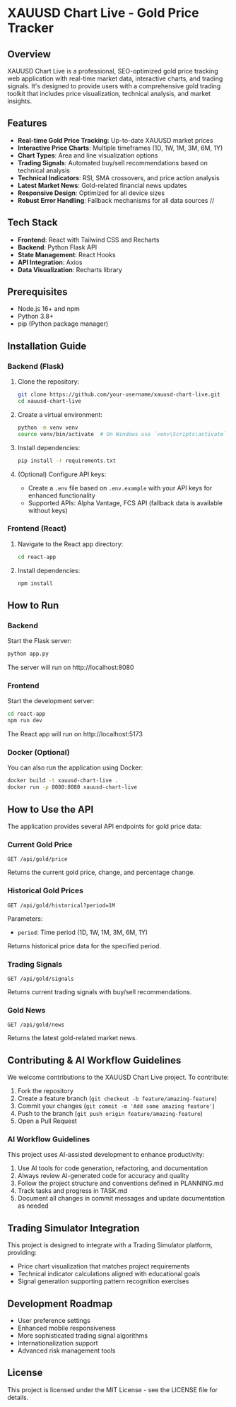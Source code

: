 # XAUUSD Chart Live - Gold Price Tracker

## Overview
XAUUSD Chart Live is a professional, SEO-optimized gold price tracking web application with real-time market data, interactive charts, and trading signals. It's designed to provide users with a comprehensive gold trading toolkit that includes price visualization, technical analysis, and market insights.

## Features
- **Real-time Gold Price Tracking**: Up-to-date XAUUSD market prices
- **Interactive Price Charts**: Multiple timeframes (1D, 1W, 1M, 3M, 6M, 1Y)
- **Chart Types**: Area and line visualization options
- **Trading Signals**: Automated buy/sell recommendations based on technical analysis
- **Technical Indicators**: RSI, SMA crossovers, and price action analysis
- **Latest Market News**: Gold-related financial news updates
- **Responsive Design**: Optimized for all device sizes
- **Robust Error Handling**: Fallback mechanisms for all data sources
//

## Tech Stack
- **Frontend**: React with Tailwind CSS and Recharts
- **Backend**: Python Flask API
- **State Management**: React Hooks
- **API Integration**: Axios
- **Data Visualization**: Recharts library

## Prerequisites
- Node.js 16+ and npm
- Python 3.8+
- pip (Python package manager)

## Installation Guide

### Backend (Flask)
1. Clone the repository:
   ```bash
   git clone https://github.com/your-username/xauusd-chart-live.git
   cd xauusd-chart-live
   ```

2. Create a virtual environment:
   ```bash
   python -m venv venv
   source venv/bin/activate  # On Windows use `venv\Scripts\activate`
   ```

3. Install dependencies:
   ```bash
   pip install -r requirements.txt
   ```

4. (Optional) Configure API keys:
   - Create a `.env` file based on `.env.example` with your API keys for enhanced functionality
   - Supported APIs: Alpha Vantage, FCS API (fallback data is available without keys)

### Frontend (React)
1. Navigate to the React app directory:
   ```bash
   cd react-app
   ```

2. Install dependencies:
   ```bash
   npm install
   ```

## How to Run

### Backend
Start the Flask server:
```bash
python app.py
```
The server will run on http://localhost:8080

### Frontend
Start the development server:
```bash
cd react-app
npm run dev
```
The React app will run on http://localhost:5173

### Docker (Optional)
You can also run the application using Docker:
```bash
docker build -t xauusd-chart-live .
docker run -p 8080:8080 xauusd-chart-live
```

## How to Use the API

The application provides several API endpoints for gold price data:

### Current Gold Price
```
GET /api/gold/price
```
Returns the current gold price, change, and percentage change.

### Historical Gold Prices
```
GET /api/gold/historical?period=1M
```
Parameters:
- `period`: Time period (1D, 1W, 1M, 3M, 6M, 1Y)

Returns historical price data for the specified period.

### Trading Signals
```
GET /api/gold/signals
```
Returns current trading signals with buy/sell recommendations.

### Gold News
```
GET /api/gold/news
```
Returns the latest gold-related market news.

## Contributing & AI Workflow Guidelines

We welcome contributions to the XAUUSD Chart Live project. To contribute:

1. Fork the repository
2. Create a feature branch (`git checkout -b feature/amazing-feature`)
3. Commit your changes (`git commit -m 'Add some amazing feature'`)
4. Push to the branch (`git push origin feature/amazing-feature`)
5. Open a Pull Request

### AI Workflow Guidelines

This project uses AI-assisted development to enhance productivity:

1. Use AI tools for code generation, refactoring, and documentation
2. Always review AI-generated code for accuracy and quality
3. Follow the project structure and conventions defined in PLANNING.md
4. Track tasks and progress in TASK.md
5. Document all changes in commit messages and update documentation as needed

## Trading Simulator Integration
This project is designed to integrate with a Trading Simulator platform, providing:
- Price chart visualization that matches project requirements
- Technical indicator calculations aligned with educational goals
- Signal generation supporting pattern recognition exercises

## Development Roadmap
- User preference settings
- Enhanced mobile responsiveness
- More sophisticated trading signal algorithms
- Internationalization support
- Advanced risk management tools

## License
This project is licensed under the MIT License - see the LICENSE file for details.
